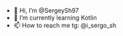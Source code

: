 - 👋 Hi, I’m @SergeySh97
- 🌱 I’m currently learning Kotlin
- 📫 How to reach me tg: @i_sergo_sh

<!---
SergeySh97/SergeySh97 is a ✨ special ✨ repository because its `README.md` (this file) appears on your GitHub profile.
You can click the Preview link to take a look at your changes.
--->
